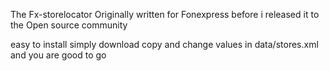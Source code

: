 The Fx-storelocator
Originally written for Fonexpress before i released it to the Open source community

easy to install simply download copy and change values in data/stores.xml
and you are good to go